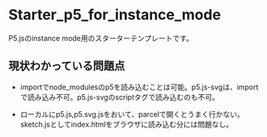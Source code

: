 # Starter_p5_for_instance_mode

P5.jsのinstance mode用のスターターテンプレートです。

## 現状わかっている問題点

- importでnode_modulesのp5を読み込むことは可能。p5.js-svgは、importで読み込み不可。p5.js-svgのscriptタグで読み込むのも不可。

- ローカルにp5.js,p5.svg.jsをおいて、parcelで開くとうまく行かない。sketch.jsとしてindex.htmlをブラウザに読み込む分には問題なし。
